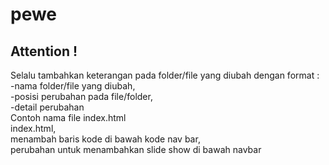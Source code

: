 # pewe

<!DOCTYPE html>
<html lang="en">
<head>
	<meta charset="UTF-8">
</head>
<body>
	<h2>Attention !</h2>
	<p>Selalu tambahkan keterangan pada folder/file yang diubah dengan format :<br>
	-nama folder/file yang diubah,<br>
	-posisi perubahan pada file/folder,<br>
	-detail perubahan<br>
	Contoh nama file index.html<br>
	index.html,<br>
	menambah baris kode di bawah kode nav bar,<br>
	perubahan untuk menambahkan slide show di bawah navbar</p>
</body>
</html>